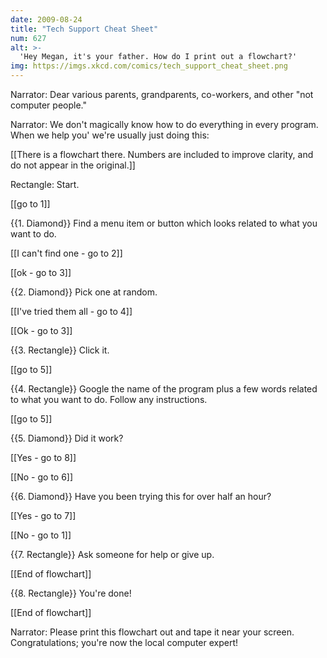 ```yaml
---
date: 2009-08-24
title: "Tech Support Cheat Sheet"
num: 627
alt: >-
  'Hey Megan, it's your father. How do I print out a flowchart?'
img: https://imgs.xkcd.com/comics/tech_support_cheat_sheet.png
---
```

Narrator: Dear various parents, grandparents, co-workers, and other "not computer people."

Narrator: We don't magically know how to do everything in every program. When we help you' we're usually just doing this:

[[There is a flowchart there.  Numbers are included to improve clarity, and do not appear in the original.]]

Rectangle: Start. 

[[go to 1]]

{{1. Diamond}} Find a menu item or button which looks related to what you want to do. 

[[I can't find one - go to 2]] 

[[ok - go to 3]]

{{2. Diamond}} Pick one at random. 

[[I've tried them all - go to 4]] 

[[Ok - go to 3]]

{{3. Rectangle}} Click it. 

[[go to 5]]

{{4. Rectangle}} Google the name of the program plus a few words related to what you want to do. Follow any instructions.

[[go to 5]]

{{5. Diamond}} Did it work?

[[Yes - go to 8]]

[[No - go to 6]]

{{6. Diamond}} Have you been trying this for over half an hour?

[[Yes - go to 7]]

[[No - go to 1]]

{{7. Rectangle}} Ask someone for help or give up.

[[End of flowchart]]

{{8.  Rectangle}} You're done!

[[End of flowchart]]

Narrator: Please print this flowchart out and tape it near your screen. Congratulations; you're now the local computer expert!

